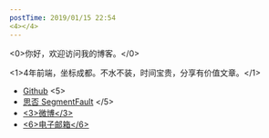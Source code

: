 ```yaml
---
postTime: 2019/01/15 22:54
<4></4>
---
```

<0>你好，欢迎访问我的博客。</0>

<1>4年前端，坐标成都。不水不装，时间宝贵，分享有价值文章。</1>



* [Github](https://github.com/Terry-Su)
<5>
* [思否 SegmentFault](https://segmentfault.com/u/terry_su)
</5>
* [<3>微博</3>](http://weibo.com/hidadasu)
* [<6>电子邮箱</6>](theterrysu@163.com)